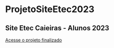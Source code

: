# ProjetoSiteEtec2023
 Site Etec Caieiras - Alunos 2023
 ----------------------------------------------------------------
[Acesse o projeto finalizado](https://eteccaieiras.projetowebx.com.br/)
